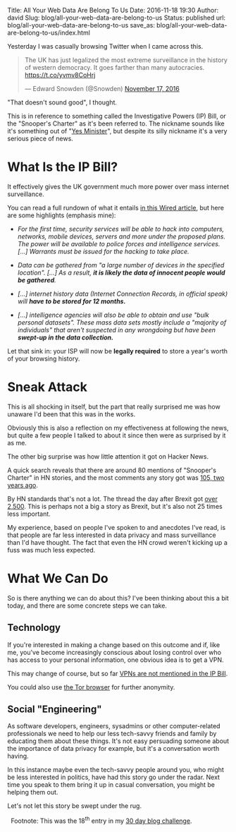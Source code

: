 Title: All Your Web Data Are Belong To Us
Date: 2016-11-18 19:30
Author: david
Slug: blog/all-your-web-data-are-belong-to-us
Status: published
url: blog/all-your-web-data-are-belong-to-us
save_as: blog/all-your-web-data-are-belong-to-us/index.html

Yesterday I was casually browsing Twitter when I came across this.

<blockquote class="twitter-tweet" data-lang="en"><p lang="en" dir="ltr">The UK has just legalized the most extreme surveillance in the history of western democracy. It goes farther than many autocracies. <a href="https://t.co/yvmv8CoHrj">https://t.co/yvmv8CoHrj</a></p>&mdash; Edward Snowden (@Snowden) <a href="https://twitter.com/Snowden/status/799371508808302596?ref_src=twsrc%5Etfw">November 17, 2016</a></blockquote>
<script async src="https://platform.twitter.com/widgets.js" charset="utf-8"></script>

"That doesn't sound good", I thought.

This is in reference to something called the Investigative Powers (IP)
Bill, or the "Snooper's Charter" as it's been referred to. The nickname
sounds like it's something out of "[Yes Minister](https://en.wikipedia.org/wiki/Yes_Minister)", but despite its
silly nickname it's a very serious piece of news.

# What Is the IP Bill?

It effectively gives the UK government much more power over mass
internet surveillance.

You can read a full rundown of what it entails [in this Wired article](http://www.wired.co.uk/article/ip-bill-law-details-passed), but
here are some highlights (emphasis mine):

- *For the first time, security services will be able to hack into
 computers, networks, mobile devices, servers and more under the
 proposed plans. The power will be available to police forces and
 intelligence services. \[...\] Warrants must be issued for the hacking
 to take place.*

- *Data can be gathered from "a large number of devices in the specified
 location". \[...\] As a result, **it is likely the data of innocent
 people would be gathered**.*

- *\[...\] internet history data (Internet Connection Records, in
 official speak) will **have to be stored for 12 months.***

- *\[...\] intelligence agencies will also be able to obtain and use
 "bulk personal datasets". These mass data sets mostly include a
 "majority of individuals" that aren't suspected in any wrongdoing but
 have been **swept-up in the data collection.***

Let that sink in: your ISP will now be **legally required** to store a
year's worth of your browsing history.

# Sneak Attack

This is all shocking in itself, but the part that really surprised me
was how unaware I'd been that this was in the works.

Obviously this is also a reflection on my effectiveness at following the
news, but quite a few people I talked to about it since then were as
surprised by it as me.

The other big surprise was how little attention it got on Hacker News.

A quick search reveals that there are around 80 mentions of "Snooper's
Charter" in HN stories, and the most comments any story got was [105, two years ago](https://news.ycombinator.com/item?id=8938223).

By HN standards that's not a lot. The thread the day after Brexit got
[over 2,500](https://news.ycombinator.com/item?id=11966167). This is
perhaps not a big a story as Brexit, but it's also not 25 times less
important.

My experience, based on people I've spoken to and anecdotes I've read,
is that people are far less interested in data privacy and mass
surveillance than I'd have thought. The fact that even the HN crowd
weren't kicking up a fuss was much less expected.

# What We Can Do

So is there anything we can do about this? I've been thinking about this
a bit today, and there are some concrete steps we can take.

## Technology

If you're interested in making a change based on this outcome and if,
like me, you've become increasingly conscious about losing control over
who has access to your personal information, one obvious idea is to get
a VPN.

This may change of course, but so far [VPNs are not mentioned in the IP Bill](http://www.ibtimes.co.uk/snoopers-charter-why-arent-vpns-tor-mentioned-investigatory-powers-bill-1527403).

You could also use [the Tor browser](https://www.torproject.org/projects/torbrowser.html.en) for
further anonymity.

## Social "Engineering"

As software developers, engineers, sysadmins or other computer-related
professionals we need to help our less tech-savvy friends and family by
educating them about these things. It's not easy persuading someone
about the importance of data privacy for example, but it's a
conversation worth having.

In this instance maybe even the tech-savvy people around you, who might
be less interested in politics, have had this story go under the radar.
Next time you speak to them bring it up in casual conversation, you
might be helping them out.

Let's not let this story be swept under the rug.

 
Footnote: This was the 18<sup>th</sup> entry in my [30 day blog challenge](/blog/30-posts-in-30-days/).
